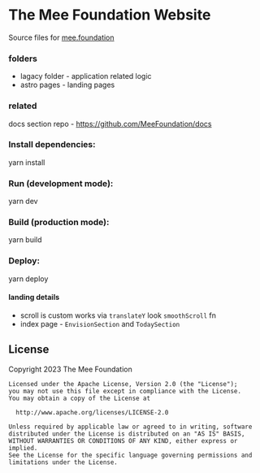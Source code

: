 # The Mee Foundation Website

Source files for [mee.foundation](https://mee.foundation)

### folders
* lagacy folder - application related logic
* astro pages - landing pages

### related
docs section repo - https://github.com/MeeFoundation/docs


### Install dependencies:
yarn install

### Run (development mode):
yarn dev

### Build (production mode):
yarn build

### Deploy:
yarn deploy

#### landing details
* scroll is custom works via `translateY` look `smoothScroll` fn
* index page - `EnvisionSection` and `TodaySection`

## License
Copyright 2023 The Mee Foundation
    
    Licensed under the Apache License, Version 2.0 (the "License");
    you may not use this file except in compliance with the License.
    You may obtain a copy of the License at
    
      http://www.apache.org/licenses/LICENSE-2.0
    
    Unless required by applicable law or agreed to in writing, software
    distributed under the License is distributed on an "AS IS" BASIS,
    WITHOUT WARRANTIES OR CONDITIONS OF ANY KIND, either express or implied.
    See the License for the specific language governing permissions and
    limitations under the License.
